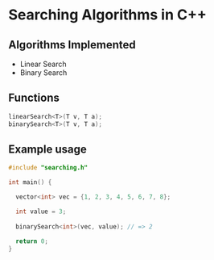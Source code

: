 # Searching Algorithms in C++
## Algorithms Implemented
- Linear Search
- Binary Search

## Functions
```cpp
linearSearch<T>(T v, T a);
binarySearch<T>(T v, T a);
```

## Example usage
```cpp
#include "searching.h"

int main() {

  vector<int> vec = {1, 2, 3, 4, 5, 6, 7, 8};

  int value = 3;
  
  binarySearch<int>(vec, value); // => 2

  return 0;
}
```
